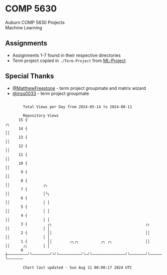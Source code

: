 # COMP 5630
Auburn COMP 5630 Projects  
Machine Learning

## Assignments
- Assignments 1-7 found in their respective directories
- Term project copied in `./Term-Project` from [ML-Project](https://github.com/wumphlett/ML-Project)

## Special Thanks
- [@MatthewFreestone](https://github.com/MatthewFreestone) - term project groupmate and matrix wizard
- [@mss0033](https://github.com/mss0033) - term project groupmate

```

        Total Views per Day from 2024-05-14 to 2024-08-11

        Repository Views
      15 ┼                                                              ╭╮
      14 ┤                                                              ││
      13 ┤                                                              ││
      12 ┤                                                              ││
      11 ┤                                                              ││
      10 ┤                                                              ││
       9 ┤                                                              ││
       8 ┤                                                              ││               ╭╮
       7 ┤                                                              ││               │╰╮
       6 ┤                                                              ││               │ │
       5 ┤                                                              ││               │ │
       4 ┤                                                              ││               │ │
       3 ┤         ╭╮                                          ╭╮       ││               │ │
       2 ┤         ││                                          ││       ││               │ │
       1 ┤         ││        ╭╮╭╮          ╭╮ ╭╮               ││       ││      ╭╮       │ │
       0 ┼─────────╯╰────────╯╰╯╰──────────╯╰─╯╰───────────────╯╰───────╯╰──────╯╰───────╯ ╰───────

        Chart last updated - Sun Aug 11 00:00:17 2024 UTC
        
```
